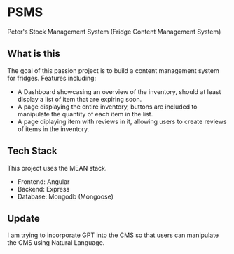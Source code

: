 # PSMS
Peter's Stock Management System (Fridge Content Management System)

## What is this
The goal of this passion project is to build a content management system for fridges.
Features including:
- A Dashboard showcasing an overview of the inventory, should at least display a list of item that are expiring soon.
- A page displaying the entire inventory, buttons are included to manipulate the quantity of each item in the list.
- A page diplaying item with reviews in it, allowing users to create reviews of items in the inventory.

## Tech Stack
This project uses the MEAN stack.
- Frontend: Angular
- Backend: Express
- Database: Mongodb (Mongoose)

## Update
I am trying to incorporate GPT into the CMS so that users can manipulate the CMS using Natural Language.
